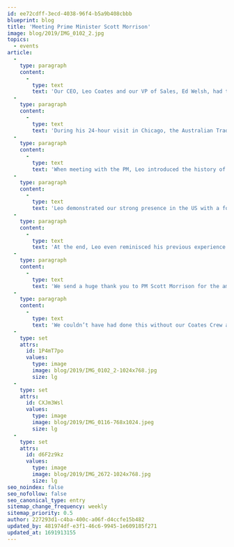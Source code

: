 ```yaml
---
id: ee72cdff-3ecd-4038-96f4-b5a9b408cbbb
blueprint: blog
title: 'Meeting Prime Minister Scott Morrison'
image: blog/2019/IMG_0102_2.jpg
topics:
  - events
article:
  -
    type: paragraph
    content:
      -
        type: text
        text: 'Our CEO, Leo Coates and our VP of Sales, Ed Welsh, had the incredible opportunity of presenting our latest innovations to the Australian Prime Minister, Scott Morrison, during his inaugural US Tour.'
  -
    type: paragraph
    content:
      -
        type: text
        text: 'During his 24-hour visit in Chicago, the Australian Trade and Investment Commission organized for five different companies with ties to Australia to present to an audience consisting of the PM, Australia’s Ambassador to the US, CEO of the 1871 offices and other notable figures.'
  -
    type: paragraph
    content:
      -
        type: text
        text: 'When meeting with the PM, Leo introduced the history of Coates Group and the considerable growth that we have experienced to become the globally renowned organization that we are today.'
  -
    type: paragraph
    content:
      -
        type: text
        text: 'Leo demonstrated our strong presence in the US with a focus on our role in McDonald’s Outdoor Digital Merchandising Board (ODMB) rollout and License Place Recognition (LPR). The PM participated in the LPR demo, holding up a license plate to the camera, acting as a customer travelling through a Drive Thru.'
  -
    type: paragraph
    content:
      -
        type: text
        text: 'At the end, Leo even reminisced his previous experience meeting the PM and his wife at a dinner a couple of years ago, where he also learned that they had in fact previously lived on the same street!'
  -
    type: paragraph
    content:
      -
        type: text
        text: 'We send a huge thank you to PM Scott Morrison for the amazing opportunity to represent Australian businesses in the Midwest and the Australian Trade and Investment Commission for arranging the event.'
  -
    type: paragraph
    content:
      -
        type: text
        text: 'We couldn’t have had done this without our Coates Crew and your hard work and continuous drive towards innovation.'
  -
    type: set
    attrs:
      id: 1P4mT7po
      values:
        type: image
        image: blog/2019/IMG_0102_2-1024x768.jpg
        size: lg
  -
    type: set
    attrs:
      id: CXJm3Wsl
      values:
        type: image
        image: blog/2019/IMG_0116-768x1024.jpeg
        size: lg
  -
    type: set
    attrs:
      id: d6F2z9kz
      values:
        type: image
        image: blog/2019/IMG_2672-1024x768.jpg
        size: lg
seo_noindex: false
seo_nofollow: false
seo_canonical_type: entry
sitemap_change_frequency: weekly
sitemap_priority: 0.5
author: 227293d1-c4ba-400c-a06f-d4ccfe15b482
updated_by: 481974df-e3f1-46c6-9945-1e609185f271
updated_at: 1691913155
---
```

